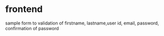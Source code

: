 # frontend
sample form to validation of firstname, lastname,user id, email, password, confirmation of password
